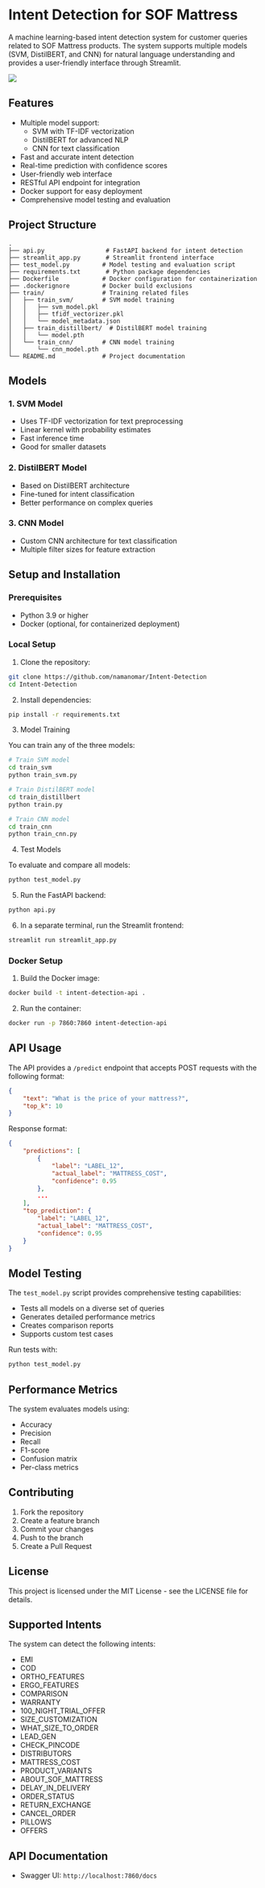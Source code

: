 # Intent Detection for SOF Mattress

A machine learning-based intent detection system for customer queries related to SOF Mattress products. The system supports multiple models (SVM, DistilBERT, and CNN) for natural language understanding and provides a user-friendly interface through Streamlit.

<img src="./image.png"></img>

## Features

- Multiple model support:
  - SVM with TF-IDF vectorization
  - DistilBERT for advanced NLP
  - CNN for text classification
- Fast and accurate intent detection
- Real-time prediction with confidence scores
- User-friendly web interface
- RESTful API endpoint for integration
- Docker support for easy deployment
- Comprehensive model testing and evaluation

## Project Structure

```
.
├── api.py                 # FastAPI backend for intent detection
├── streamlit_app.py       # Streamlit frontend interface
├── test_model.py         # Model testing and evaluation script
├── requirements.txt       # Python package dependencies
├── Dockerfile            # Docker configuration for containerization
├── .dockerignore         # Docker build exclusions
├── train/                # Training related files
│   ├── train_svm/        # SVM model training
│   │   ├── svm_model.pkl
│   │   ├── tfidf_vectorizer.pkl
│   │   └── model_metadata.json
│   ├── train_distillbert/  # DistilBERT model training
│   │   └── model.pth
│   └── train_cnn/        # CNN model training
│       └── cnn_model.pth
└── README.md             # Project documentation
```

## Models

### 1. SVM Model
- Uses TF-IDF vectorization for text preprocessing
- Linear kernel with probability estimates
- Fast inference time
- Good for smaller datasets

### 2. DistilBERT Model
- Based on DistilBERT architecture
- Fine-tuned for intent classification
- Better performance on complex queries

### 3. CNN Model
- Custom CNN architecture for text classification
- Multiple filter sizes for feature extraction

## Setup and Installation

### Prerequisites

- Python 3.9 or higher
- Docker (optional, for containerized deployment)

### Local Setup

1. Clone the repository:
```bash
git clone https://github.com/namanomar/Intent-Detection
cd Intent-Detection
```

2. Install dependencies:
```bash
pip install -r requirements.txt
```

3. Model Training

You can train any of the three models:

```bash
# Train SVM model
cd train_svm
python train_svm.py

# Train DistilBERT model
cd train_distillbert
python train.py

# Train CNN model
cd train_cnn
python train_cnn.py
```

4. Test Models

To evaluate and compare all models:
```bash
python test_model.py
```

5. Run the FastAPI backend:
```bash
python api.py
```

6. In a separate terminal, run the Streamlit frontend:
```bash
streamlit run streamlit_app.py
```

### Docker Setup

1. Build the Docker image:
```bash
docker build -t intent-detection-api .
```

2. Run the container:
```bash
docker run -p 7860:7860 intent-detection-api
```

## API Usage

The API provides a `/predict` endpoint that accepts POST requests with the following format:

```json
{
    "text": "What is the price of your mattress?",
    "top_k": 10
}
```

Response format:
```json
{
    "predictions": [
        {
            "label": "LABEL_12",
            "actual_label": "MATTRESS_COST",
            "confidence": 0.95
        },
        ...
    ],
    "top_prediction": {
        "label": "LABEL_12",
        "actual_label": "MATTRESS_COST",
        "confidence": 0.95
    }
}
```

## Model Testing

The `test_model.py` script provides comprehensive testing capabilities:

- Tests all models on a diverse set of queries
- Generates detailed performance metrics
- Creates comparison reports
- Supports custom test cases

Run tests with:
```bash
python test_model.py
```

## Performance Metrics

The system evaluates models using:
- Accuracy
- Precision
- Recall
- F1-score
- Confusion matrix
- Per-class metrics

## Contributing

1. Fork the repository
2. Create a feature branch
3. Commit your changes
4. Push to the branch
5. Create a Pull Request

## License

This project is licensed under the MIT License - see the LICENSE file for details.

## Supported Intents

The system can detect the following intents:
- EMI
- COD
- ORTHO_FEATURES
- ERGO_FEATURES
- COMPARISON
- WARRANTY
- 100_NIGHT_TRIAL_OFFER
- SIZE_CUSTOMIZATION
- WHAT_SIZE_TO_ORDER
- LEAD_GEN
- CHECK_PINCODE
- DISTRIBUTORS
- MATTRESS_COST
- PRODUCT_VARIANTS
- ABOUT_SOF_MATTRESS
- DELAY_IN_DELIVERY
- ORDER_STATUS
- RETURN_EXCHANGE
- CANCEL_ORDER
- PILLOWS
- OFFERS

## API Documentation

- Swagger UI: `http://localhost:7860/docs`

